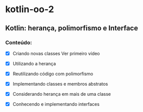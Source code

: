 # kotlin-oo-2
## Kotlin: herança, polimorfismo e Interface
### Conteúdo:
- [X] Criando novas classes Ver primeiro vídeo
- [X] Utilizando a herança
- [X] Reutilizando código com polimorfismo
- [X] Implementando classes e membros abstratos
- [X] Considerando herança em mais de uma classe
- [X] Conhecendo e implementando interfaces
  
